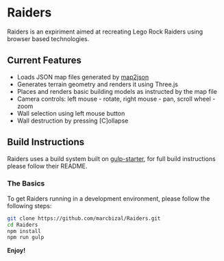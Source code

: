 # Raiders #
Raiders is an expiriment aimed at recreating Lego Rock Raiders using browser based technologies.

## Current Features
- Loads JSON map files generated by [map2json](https://github.com/marcbizal/map2json)
- Generates terrain geometry and renders it using Three.js
- Places and renders basic building models as instructed by the map file
- Camera controls: left mouse - rotate, right mouse - pan, scroll wheel - zoom
- Wall selection using left mouse button
- Wall destruction by pressing [C]ollapse

## Build Instructions
Raiders uses a build system built on [gulp-starter](https://github.com/vigetlabs/gulp-starter), for full build instructions please follow their README.

### The Basics
To get Raiders running in a development environment, please follow the following steps:

```bash
git clone https://github.com/marcbizal/Raiders.git
cd Raiders
npm install
npm run gulp
```

**Enjoy!**
